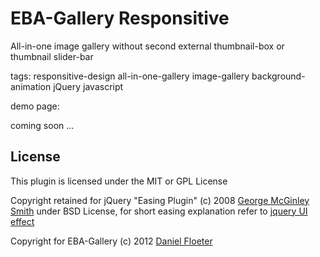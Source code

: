 EBA-Gallery Responsitive
===============

All-in-one image gallery without second external thumbnail-box or thumbnail slider-bar

tags: responsitive-design all-in-one-gallery image-gallery background-animation jQuery javascript

demo page:

coming soon ...

## License

This plugin is licensed under the MIT or GPL License

Copyright retained for jQuery "Easing Plugin" (c) 2008 [George McGinley Smith](http://gsgd.co.uk/sandbox/jquery/easing/) under BSD License, 
for short easing explanation refer to [jquery UI effect](http://jqueryui.com/demos/effect/#easing)

Copyright for EBA-Gallery (c) 2012 [Daniel Floeter](http://www.kometschuh.de)